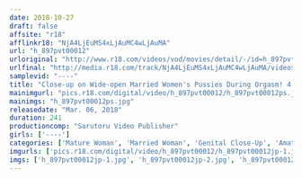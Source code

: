 ```yaml
---
date: 2018-10-27
draft: false
affsite: "r18"
afflinkr18: "NjA4LjEuMS4xLjAuMC4wLjAuMA"
url: "h_897pvt00012"
urloriginal: "http://www.r18.com/videos/vod/movies/detail/-/id=h_897pvt00012"
urlfinal: "http://media.r18.com/track/NjA4LjEuMS4xLjAuMC4wLjAuMA/videos/vod/movies/detail/-/id=h_897pvt00012"
samplevid: "----"
title: "Close-up on Wide-open Married Women's Pussies During Orgasm! 4 Hour Special"
mainimgurl: "pics.r18.com/digital/video/h_897pvt00012/h_897pvt00012ps.jpg"
mainimgs: "h_897pvt00012ps.jpg"
releasedate: "Mar. 06, 2018"
duration: 241
productioncomp: "Sarutoru Video Publisher"
girls: ['----']
categories: ['Mature Woman', 'Married Woman', 'Genital Close-Up', 'Amateur', 'Squirting', 'Sex Toys', 'Big Vibrator', 'Compilation', 'Over 4 Hours', 'Hi-Def']
imgurls: ['pics.r18.com/digital/video/h_897pvt00012/h_897pvt00012jp-1.jpg', 'pics.r18.com/digital/video/h_897pvt00012/h_897pvt00012jp-2.jpg', 'pics.r18.com/digital/video/h_897pvt00012/h_897pvt00012jp-3.jpg', 'pics.r18.com/digital/video/h_897pvt00012/h_897pvt00012jp-4.jpg', 'pics.r18.com/digital/video/h_897pvt00012/h_897pvt00012jp-5.jpg', 'pics.r18.com/digital/video/h_897pvt00012/h_897pvt00012jp-6.jpg', 'pics.r18.com/digital/video/h_897pvt00012/h_897pvt00012jp-7.jpg', 'pics.r18.com/digital/video/h_897pvt00012/h_897pvt00012jp-8.jpg', 'pics.r18.com/digital/video/h_897pvt00012/h_897pvt00012jp-9.jpg', 'pics.r18.com/digital/video/h_897pvt00012/h_897pvt00012jp-10.jpg', 'pics.r18.com/digital/video/h_897pvt00012/h_897pvt00012jp-11.jpg', 'pics.r18.com/digital/video/h_897pvt00012/h_897pvt00012jp-12.jpg', 'pics.r18.com/digital/video/h_897pvt00012/h_897pvt00012jp-13.jpg', 'pics.r18.com/digital/video/h_897pvt00012/h_897pvt00012jp-14.jpg', 'pics.r18.com/digital/video/h_897pvt00012/h_897pvt00012jp-15.jpg', 'pics.r18.com/digital/video/h_897pvt00012/h_897pvt00012jp-16.jpg', 'pics.r18.com/digital/video/h_897pvt00012/h_897pvt00012jp-17.jpg', 'pics.r18.com/digital/video/h_897pvt00012/h_897pvt00012jp-18.jpg', 'pics.r18.com/digital/video/h_897pvt00012/h_897pvt00012jp-19.jpg', 'pics.r18.com/digital/video/h_897pvt00012/h_897pvt00012jp-20.jpg']
imgs: ['h_897pvt00012jp-1.jpg', 'h_897pvt00012jp-2.jpg', 'h_897pvt00012jp-3.jpg', 'h_897pvt00012jp-4.jpg', 'h_897pvt00012jp-5.jpg', 'h_897pvt00012jp-6.jpg', 'h_897pvt00012jp-7.jpg', 'h_897pvt00012jp-8.jpg', 'h_897pvt00012jp-9.jpg', 'h_897pvt00012jp-10.jpg', 'h_897pvt00012jp-11.jpg', 'h_897pvt00012jp-12.jpg', 'h_897pvt00012jp-13.jpg', 'h_897pvt00012jp-14.jpg', 'h_897pvt00012jp-15.jpg', 'h_897pvt00012jp-16.jpg', 'h_897pvt00012jp-17.jpg', 'h_897pvt00012jp-18.jpg', 'h_897pvt00012jp-19.jpg', 'h_897pvt00012jp-20.jpg']
---
```

